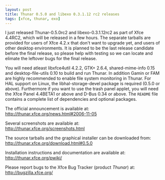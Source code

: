 ```yaml
---
layout: post
title: Thunar 0.5.0 and libexo 0.3.1.12 rc2 releases
tags: [xfce, thunar, exo]
---
```


I just released Thunar-0.5.0rc2 and libexo-0.3.1.12rc2 as part of Xfce 4.4RC2, which will be released in a few hours. The separate tarballs are provided for users of Xfce 4.2.x that don't want to upgrade yet, and users of other desktop environments. It is planned to be the last release candidate before the final release, so please help with testing so we can locate and elimate the leftover bugs for the final release.

You will need atleast libxfce4util 4.2.2, GTK+ 2.6.4, shared-mime-info 0.15 and desktop-file-utils 0.10 to build and run Thunar. In addition Gamin or FAM are highly recommended to enable file system monitoring in Thunar. For HAL support on Linux, the libhal-storage-devel package is required (0.5.0 or above). Furthermore if you want to use the trash panel applet, you will need the Xfce Panel 4.4BETA1 or above and D-Bus 0.34 or above. The <code>README</code> file contains a complete list of dependencies and optional packages.

The official announcement is available at: <a href="http://thunar.xfce.org/news.html#2006-11-05">http://thunar.xfce.org/news.html#2006-11-05</a>

Several screenshots are available at: <a href="http://thunar.xfce.org/screenshots.html">http://thunar.xfce.org/screenshots.html</a>

The source tarballs and the graphical installer can be downloaded from: <a href="http://thunar.xfce.org/download.html#0.5.0">http://thunar.xfce.org/download.html#0.5.0</a>

Installation instructions and documentation are available at: <a href="http://thunar.xfce.org/pwiki/">http://thunar.xfce.org/pwiki/</a>

Please report bugs to the Xfce Bug Tracker (product *Thunar*) at: <a href="http://bugzilla.xfce.org/">http://bugzilla.xfce.org/</a></p>

